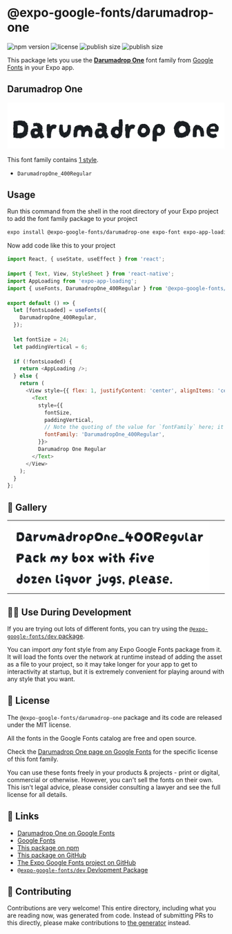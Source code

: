 # @expo-google-fonts/darumadrop-one

![npm version](https://flat.badgen.net/npm/v/@expo-google-fonts/darumadrop-one)
![license](https://flat.badgen.net/github/license/expo/google-fonts)
![publish size](https://flat.badgen.net/packagephobia/install/@expo-google-fonts/darumadrop-one)
![publish size](https://flat.badgen.net/packagephobia/publish/@expo-google-fonts/darumadrop-one)

This package lets you use the [**Darumadrop One**](https://fonts.google.com/specimen/Darumadrop+One) font family from [Google Fonts](https://fonts.google.com/) in your Expo app.

## Darumadrop One

![Darumadrop One](./font-family.png)

This font family contains [1 style](#-gallery).

- `DarumadropOne_400Regular`

## Usage

Run this command from the shell in the root directory of your Expo project to add the font family package to your project
```sh
expo install @expo-google-fonts/darumadrop-one expo-font expo-app-loading
```

Now add code like this to your project
```js
import React, { useState, useEffect } from 'react';

import { Text, View, StyleSheet } from 'react-native';
import AppLoading from 'expo-app-loading';
import { useFonts, DarumadropOne_400Regular } from '@expo-google-fonts/darumadrop-one';

export default () => {
  let [fontsLoaded] = useFonts({
    DarumadropOne_400Regular,
  });

  let fontSize = 24;
  let paddingVertical = 6;

  if (!fontsLoaded) {
    return <AppLoading />;
  } else {
    return (
      <View style={{ flex: 1, justifyContent: 'center', alignItems: 'center' }}>
        <Text
          style={{
            fontSize,
            paddingVertical,
            // Note the quoting of the value for `fontFamily` here; it expects a string!
            fontFamily: 'DarumadropOne_400Regular',
          }}>
          Darumadrop One Regular
        </Text>
      </View>
    );
  }
};

```

## 🔡 Gallery


||||
|-|-|-|
|![DarumadropOne_400Regular](./DarumadropOne_400Regular.ttf.png)||||


## 👩‍💻 Use During Development

If you are trying out lots of different fonts, you can try using the [`@expo-google-fonts/dev` package](https://github.com/expo/google-fonts/tree/master/font-packages/dev#readme).

You can import *any* font style from any Expo Google Fonts package from it. It will load the fonts
over the network at runtime instead of adding the asset as a file to your project, so it may take longer
for your app to get to interactivity at startup, but it is extremely convenient
for playing around with any style that you want.

## 📖 License

The `@expo-google-fonts/darumadrop-one` package and its code are released under the MIT license.

All the fonts in the Google Fonts catalog are free and open source.

Check the [Darumadrop One page on Google Fonts](https://fonts.google.com/specimen/Darumadrop+One) for the specific license of this font family.

You can use these fonts freely in your products & projects - print or digital, commercial or otherwise. However, you can't sell the fonts on their own. This isn't legal advice, please consider consulting a lawyer and see the full license for all details.

## 🔗 Links

- [Darumadrop One on Google Fonts](https://fonts.google.com/specimen/Darumadrop+One)
- [Google Fonts](https://fonts.google.com/)
- [This package on npm](https://www.npmjs.com/package/@expo-google-fonts/darumadrop-one)
- [This package on GitHub](https://github.com/expo/google-fonts/tree/master/font-packages/darumadrop-one)
- [The Expo Google Fonts project on GitHub](https://github.com/expo/google-fonts)
- [`@expo-google-fonts/dev` Devlopment Package](https://github.com/expo/google-fonts/tree/master/font-packages/dev)

## 🤝 Contributing

Contributions are very welcome! This entire directory, including what you are reading now, was generated from code. Instead of submitting PRs to this directly, please make contributions to [the generator](https://github.com/expo/google-fonts/tree/master/packages/generator) instead.
